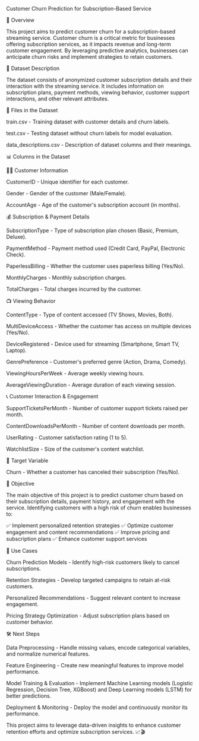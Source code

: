 Customer Churn Prediction for Subscription-Based Service

📌 Overview

This project aims to predict customer churn for a subscription-based streaming service. Customer churn is a critical metric for businesses offering subscription services, as it impacts revenue and long-term customer engagement. By leveraging predictive analytics, businesses can anticipate churn risks and implement strategies to retain customers.

📂 Dataset Description

The dataset consists of anonymized customer subscription details and their interaction with the streaming service. It includes information on subscription plans, payment methods, viewing behavior, customer support interactions, and other relevant attributes.

📁 Files in the Dataset

train.csv - Training dataset with customer details and churn labels.

test.csv - Testing dataset without churn labels for model evaluation.

data_descriptions.csv - Description of dataset columns and their meanings.

📊 Columns in the Dataset

🧑‍💻 Customer Information

CustomerID - Unique identifier for each customer.

Gender - Gender of the customer (Male/Female).

AccountAge - Age of the customer's subscription account (in months).

💰 Subscription & Payment Details

SubscriptionType - Type of subscription plan chosen (Basic, Premium, Deluxe).

PaymentMethod - Payment method used (Credit Card, PayPal, Electronic Check).

PaperlessBilling - Whether the customer uses paperless billing (Yes/No).

MonthlyCharges - Monthly subscription charges.

TotalCharges - Total charges incurred by the customer.

📺 Viewing Behavior

ContentType - Type of content accessed (TV Shows, Movies, Both).

MultiDeviceAccess - Whether the customer has access on multiple devices (Yes/No).

DeviceRegistered - Device used for streaming (Smartphone, Smart TV, Laptop).

GenrePreference - Customer's preferred genre (Action, Drama, Comedy).

ViewingHoursPerWeek - Average weekly viewing hours.

AverageViewingDuration - Average duration of each viewing session.

📞 Customer Interaction & Engagement

SupportTicketsPerMonth - Number of customer support tickets raised per month.

ContentDownloadsPerMonth - Number of content downloads per month.

UserRating - Customer satisfaction rating (1 to 5).

WatchlistSize - Size of the customer's content watchlist.

🎯 Target Variable

Churn - Whether a customer has canceled their subscription (Yes/No).

🎯 Objective

The main objective of this project is to predict customer churn based on their subscription details, payment history, and engagement with the service. Identifying customers with a high risk of churn enables businesses to:

✅ Implement personalized retention strategies
✅ Optimize customer engagement and content recommendations
✅ Improve pricing and subscription plans
✅ Enhance customer support services

🚀 Use Cases

Churn Prediction Models - Identify high-risk customers likely to cancel subscriptions.

Retention Strategies - Develop targeted campaigns to retain at-risk customers.

Personalized Recommendations - Suggest relevant content to increase engagement.

Pricing Strategy Optimization - Adjust subscription plans based on customer behavior.

🛠 Next Steps

Data Preprocessing - Handle missing values, encode categorical variables, and normalize numerical features.

Feature Engineering - Create new meaningful features to improve model performance.

Model Training & Evaluation - Implement Machine Learning models (Logistic Regression, Decision Tree, XGBoost) and Deep Learning models (LSTM) for better predictions.

Deployment & Monitoring - Deploy the model and continuously monitor its performance.

This project aims to leverage data-driven insights to enhance customer retention efforts and optimize subscription services. 📈🎬
